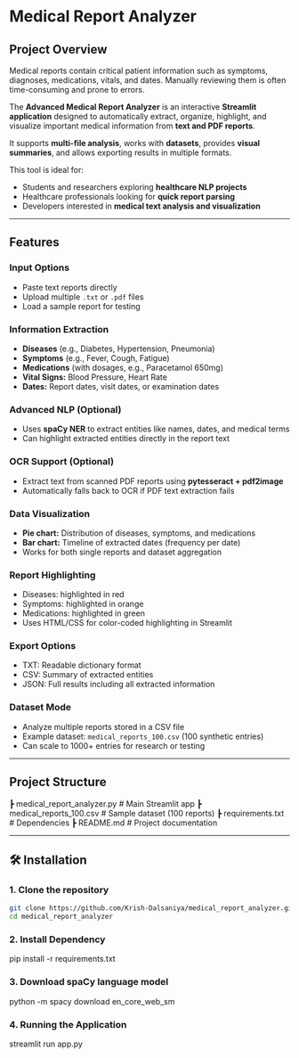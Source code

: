 # Medical Report Analyzer

##  Project Overview

Medical reports contain critical patient information such as symptoms, diagnoses, medications, vitals, and dates. Manually reviewing them is often time-consuming and prone to errors.  

The **Advanced Medical Report Analyzer** is an interactive **Streamlit application** designed to automatically extract, organize, highlight, and visualize important medical information from **text and PDF reports**.  

It supports **multi-file analysis**, works with **datasets**, provides **visual summaries**, and allows exporting results in multiple formats.  

This tool is ideal for:  
- Students and researchers exploring **healthcare NLP projects**  
- Healthcare professionals looking for **quick report parsing**  
- Developers interested in **medical text analysis and visualization**

---

## Features

### Input Options
- Paste text reports directly
- Upload multiple `.txt` or `.pdf` files
- Load a sample report for testing

### Information Extraction
- **Diseases** (e.g., Diabetes, Hypertension, Pneumonia)
- **Symptoms** (e.g., Fever, Cough, Fatigue)
- **Medications** (with dosages, e.g., Paracetamol 650mg)
- **Vital Signs:** Blood Pressure, Heart Rate
- **Dates:** Report dates, visit dates, or examination dates

### Advanced NLP (Optional)
- Uses **spaCy NER** to extract entities like names, dates, and medical terms
- Can highlight extracted entities directly in the report text

### OCR Support (Optional)
- Extract text from scanned PDF reports using **pytesseract + pdf2image**
- Automatically falls back to OCR if PDF text extraction fails

### Data Visualization
- **Pie chart:** Distribution of diseases, symptoms, and medications
- **Bar chart:** Timeline of extracted dates (frequency per date)
- Works for both single reports and dataset aggregation

### Report Highlighting
- Diseases:  highlighted in red
- Symptoms:  highlighted in orange
- Medications:  highlighted in green
- Uses HTML/CSS for color-coded highlighting in Streamlit

### Export Options
- TXT: Readable dictionary format
- CSV: Summary of extracted entities
- JSON: Full results including all extracted information

### Dataset Mode
- Analyze multiple reports stored in a CSV file
- Example dataset: `medical_reports_100.csv` (100 synthetic entries)
- Can scale to 1000+ entries for research or testing

---

##  Project Structure
┣  medical_report_analyzer.py # Main Streamlit app
┣  medical_reports_100.csv # Sample dataset (100 reports)
┣  requirements.txt # Dependencies
┣  README.md # Project documentation


---

## 🛠 Installation

### 1. Clone the repository
```bash
git clone https://github.com/Krish-Dalsaniya/medical_report_analyzer.git
cd medical_report_analyzer

```
### 2. Install Dependency

pip install -r requirements.txt

### 3. Download spaCy language model

python -m spacy download en_core_web_sm

### 4. Running the Application

streamlit run app.py

